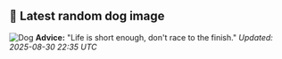 ## 🐶 Latest random dog image
![Dog](https://images.dog.ceo/breeds/waterdog-spanish/20180723_185544.jpg)
**Advice:** "Life is short enough, don't race to the finish."
*Updated: 2025-08-30 22:35 UTC*
